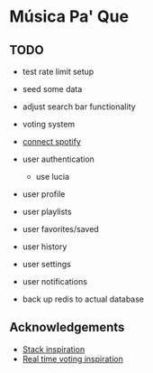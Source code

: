 # Música Pa' Que

## TODO

- test rate limit setup

- seed some data
- adjust search bar functionality
- voting system

- [connect spotify](https://developer.spotify.com/documentation/web-api)

- user authentication
  - use lucia
- user profile
- user playlists
- user favorites/saved
- user history
- user settings
- user notifications

- back up redis to actual database

## Acknowledgements

- [Stack inspiration](https://www.youtube.com/watch?v=2Y3A4deNs9A)
- [Real time voting inspiration](https://www.youtube.com/watch?v=zWRBobemogk)
